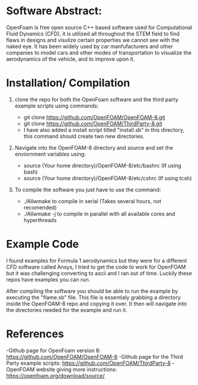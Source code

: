 # Software Abstract:
OpenFoam is free open source C++ based software used for Computational Fluid Dynamics (CFD), it is utilized all throughout the STEM field to find flaws in designs and visulize certain properties we cannot see with the naked eye. It has been widely used by car manfufacturers and other companies to model cars and other modes of transportation to visualize the aerodynamics of the vehicle, and to improve upon it. 


# Installation/ Compilation
1. clone the repo for both the OpenFoam software and the third party example scripts using commands:
    - git clone https://github.com/OpenFOAM/OpenFOAM-8.git
    - git clone https://github.com/OpenFOAM/ThirdParty-8.git 
    - I have also added a install script titled "install.sb" in this directory, this command should create two new directories.

2. Navigate into the OpenFOAM-8 directory and source and set the enviornment variables using:
    - source (Your home directory)/OpenFOAM-8/etc/bashrc (If using bash)
    - source (Your home directory)/OpenFOAM-8/etc/cshrc  (If using tcsh)

3. To compile the software you just have to use the command:
    - ./Allwmake to compile in serial (Takes several hours, not recomended)
    - ./Allwmake -j to compile in parallel with all available cores and hyperthreads

# Example Code
I found examples for Formula 1 aerodynamics but they were for a different CFD software called Ansys, I tried to get the code to work for OpenFOAM but it was challenging converting to ascii and I ran out of time. Luckily these repos have examples you can run.

After compiling the software you should be able to run the example by executing the "flame.sb" file. This file is essentialy grabbing a directory inside the OpenFOAM-8 repo and copying it over. It then will navigate into the directories needed for the example and run it. 

# References
-Github page for OpenFoam version 8: https://github.com/OpenFOAM/OpenFOAM-8
-Github page for the Third Party example scripts: https://github.com/OpenFOAM/ThirdParty-8
-OpenFOAM website giving more instructions: https://openfoam.org/download/source/



